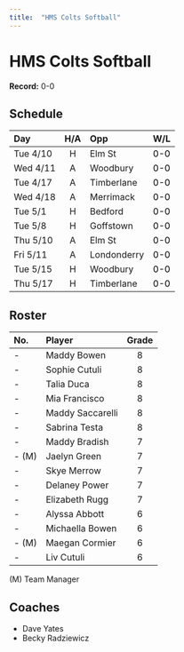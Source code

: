 ```yaml
---
title:  "HMS Colts Softball"
---
```

# HMS Colts Softball

**Record:** 0-0

## Schedule

|Day       | H/A | Opp        | W/L                                   |
|:---------|:---:|:-----------|:--------------------------------------|
| Tue 4/10 |H    |Elm St      | <span style="color:black">0-0</span>  |
| Wed 4/11 |A    |Woodbury    | <span style="color:black">0-0</span>  |
| Tue 4/17 |A    |Timberlane  | <span style="color:black">0-0</span>  |
| Wed 4/18 |A    |Merrimack   | <span style="color:black">0-0</span>  |
| Tue 5/1  |H    |Bedford     | <span style="color:black">0-0</span>  |
| Tue 5/8  |H    |Goffstown   | <span style="color:black">0-0</span>  |
| Thu 5/10 |A    |Elm St      | <span style="color:black">0-0</span>  |
| Fri 5/11 |A    |Londonderry | <span style="color:black">0-0</span>  |
| Tue 5/15 |H    |Woodbury    | <span style="color:black">0-0</span>  |
| Thu 5/17 |H    |Timberlane  | <span style="color:black">0-0</span>  |

## Roster

|No.     |Player           | Grade|
|:-------|:----------------|:----:|
|-       |Maddy Bowen      | 8    |
|-       |Sophie Cutuli    | 8    |
|-       |Talia Duca       | 8    |
|-       |Mia Francisco    | 8    |
|-       |Maddy Saccarelli | 8    |
|-       |Sabrina Testa    | 8    |
|-       |Maddy Bradish    | 7    |
|- (M)   |Jaelyn Green     | 7    |
|-       |Skye Merrow      | 7    |
|-       |Delaney Power    | 7    |
|-       |Elizabeth Rugg   | 7    |
|-       |Alyssa Abbott    | 6    |
|-       |Michaella Bowen  | 6    |
|- (M)   |Maegan Cormier   | 6    |
|-       |Liv Cutuli       | 6    |

(M) Team Manager

## Coaches
* Dave Yates
* Becky Radziewicz

